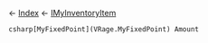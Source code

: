 ← [Index](Api-Index) ← [IMyInventoryItem](VRage.Game.ModAPI.Ingame.IMyInventoryItem)

```csharp[MyFixedPoint](VRage.MyFixedPoint) Amount```